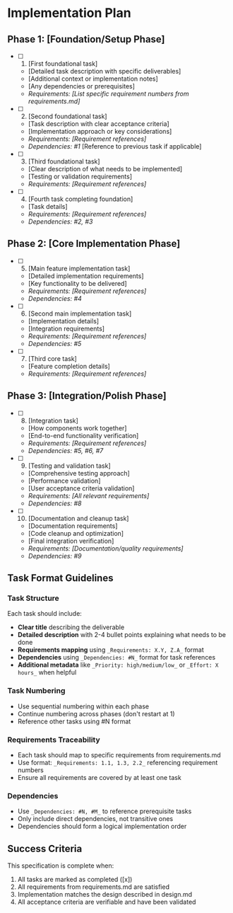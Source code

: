 # Implementation Plan

## Phase 1: [Foundation/Setup Phase]

- [ ] 1. [First foundational task]
  - [Detailed task description with specific deliverables]
  - [Additional context or implementation notes]
  - [Any dependencies or prerequisites]
  - _Requirements: [List specific requirement numbers from requirements.md]_

- [ ] 2. [Second foundational task]
  - [Task description with clear acceptance criteria]
  - [Implementation approach or key considerations]
  - _Requirements: [Requirement references]_
  - _Dependencies: #1_ [Reference to previous task if applicable]

- [ ] 3. [Third foundational task]
  - [Clear description of what needs to be implemented]
  - [Testing or validation requirements]
  - _Requirements: [Requirement references]_

- [ ] 4. [Fourth task completing foundation]
  - [Task details]
  - _Requirements: [Requirement references]_
  - _Dependencies: #2, #3_

## Phase 2: [Core Implementation Phase]

- [ ] 5. [Main feature implementation task]
  - [Detailed implementation requirements]
  - [Key functionality to be delivered]
  - _Requirements: [Requirement references]_
  - _Dependencies: #4_

- [ ] 6. [Second main implementation task]
  - [Implementation details]
  - [Integration requirements]
  - _Requirements: [Requirement references]_
  - _Dependencies: #5_

- [ ] 7. [Third core task]
  - [Feature completion details]
  - _Requirements: [Requirement references]_

## Phase 3: [Integration/Polish Phase]

- [ ] 8. [Integration task]
  - [How components work together]
  - [End-to-end functionality verification]
  - _Requirements: [Requirement references]_
  - _Dependencies: #5, #6, #7_

- [ ] 9. [Testing and validation task]
  - [Comprehensive testing approach]
  - [Performance validation]
  - [User acceptance criteria validation]
  - _Requirements: [All relevant requirements]_
  - _Dependencies: #8_

- [ ] 10. [Documentation and cleanup task]
  - [Documentation requirements]
  - [Code cleanup and optimization]
  - [Final integration verification]
  - _Requirements: [Documentation/quality requirements]_
  - _Dependencies: #9_

## Task Format Guidelines

### Task Structure
Each task should include:
- **Clear title** describing the deliverable
- **Detailed description** with 2-4 bullet points explaining what needs to be done
- **Requirements mapping** using `_Requirements: X.Y, Z.A_` format
- **Dependencies** using `_Dependencies: #N_` format for task references
- **Additional metadata** like `_Priority: high/medium/low_` or `_Effort: X hours_` when helpful

### Task Numbering
- Use sequential numbering within each phase
- Continue numbering across phases (don't restart at 1)
- Reference other tasks using #N format

### Requirements Traceability  
- Each task should map to specific requirements from requirements.md
- Use format: `_Requirements: 1.1, 1.3, 2.2_` referencing requirement numbers
- Ensure all requirements are covered by at least one task

### Dependencies
- Use `_Dependencies: #N, #M_` to reference prerequisite tasks
- Only include direct dependencies, not transitive ones
- Dependencies should form a logical implementation order

## Success Criteria

This specification is complete when:
1. All tasks are marked as completed ([x])
2. All requirements from requirements.md are satisfied
3. Implementation matches the design described in design.md
4. All acceptance criteria are verifiable and have been validated